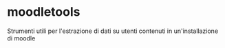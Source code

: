 # moodletools

Strumenti utili per l'estrazione di dati su utenti contenuti in un'installazione di moodle
